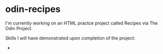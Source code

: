 # odin-recipes
<p>I'm currently working on an HTML practce project called Recipes via The Odin Project.</p>
<p>Skills I will have demonstrated upon completion of the project:</p>
<ul>
        <li></li>
</ul>